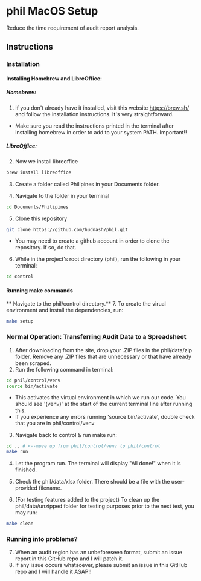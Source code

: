 # phil MacOS Setup
Reduce the time requirement of audit report analysis.
## Instructions
### Installation
#### Installing Homebrew and LibreOffice:

##### Homebrew:
1. If you don't already have it installed, visit this website https://brew.sh/ and follow the installation instructions. It's very straightforward. 
- Make sure you read the instructions printed in the terminal after installing homebrew in order to add to your system PATH. Important!! 

##### LibreOffice:
2. Now we install libreoffice
```bash
brew install libreoffice
```

3. Create a folder called Philipines in your Documents folder.  

4. Navigate to the folder in your terminal 
```bash
cd Documents/Philipines
```

5. Clone this repository
```bash
git clone https://github.com/hudnash/phil.git
```
- You may need to create a github account in order to clone the repository. If so, do that. 

6. While in the project's root directory (phil), run the following in your terminal:
```bash
cd control
```
#### Running make commands 
** Navigate to the phil/control directory.**
7. To create the virual environment and install the dependencies, run:
```bash
make setup
```
### Normal Operation: Transferring Audit Data to a Spreadsheet
1. After downloading from the site, drop your .ZIP files in the phil/data/zip folder. Remove any .ZIP files that are unnecessary or that have already been scraped.
2. Run the following command in terminal:
```bash
cd phil/control/venv
source bin/activate
```
- This activates the virtual environment in which we run our code. You should see '(venv)' at the start of the current terminal line after running this.
- If you experience any errors running 'source bin/activate', double check that you are in phil/control/venv

3. Navigate back to control & run make run: 
```bash
cd .. # <--move up from phil/control/venv to phil/control
make run 
```
4. Let the program run. The terminal will display "All done!" when it is finished.

5. Check the phil/data/xlsx folder. There should be a file with the user-provided filename.

6. (For testing features added to the project) To clean up the phil/data/unzipped folder for testing purposes prior to the next test, you may run:
```bash
make clean
```
### Running into problems?
7. When an audit region has an unbeforeseen format, submit an issue report in this GitHub repo and I will patch it.
8. If any issue occurs whatsoever, please submit an issue in this GitHub repo and I will handle it ASAP!!
